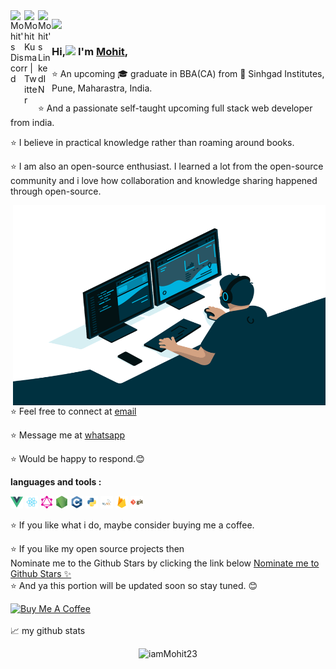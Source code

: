 <a href="https://discord.gg/9kfyVc2dch">
  <img align="left" alt="Mohit's Discord" width="22px" src="https://raw.githubusercontent.com/peterthehan/peterthehan/master/assets/discord.svg" />
</a>
<a href="https://twitter.com/iammohit_23">
  <img align="left" alt="Mohit Kumar  | Twitter" width="22px" src="https://raw.githubusercontent.com/peterthehan/peterthehan/master/assets/twitter.svg" />
</a>
<a href="https://www.linkedin.com/in/iammohit23/">
  <img align="left" alt="Mohit's LinkedIN" width="22px" src="https://raw.githubusercontent.com/peterthehan/peterthehan/master/assets/linkedin.svg" />
</a>

![](https://visitor-badge.glitch.me/badge?page_id=iamMohit23)


 ### Hi,<img src="https://media.giphy.com/media/hvRJCLFzcasrR4ia7z/giphy.gif" width="24px"> I'm [Mohit](https://iammohit.me/),
 
⭐ An upcoming 🎓 graduate in BBA(CA) from 🏫 Sinhgad Institutes, Pune, Maharastra, India.
 
⭐ And a passionate self-taught upcoming full stack web developer from india.

⭐ I believe in practical knowledge rather than roaming around books.

⭐ I am also an open-source enthusiast. I learned a lot from the open-source community and i love how collaboration and knowledge sharing happened through open-source.

  <img align="right" alt="GIF" src="Mohit-Readme\code.gif" width="500" height="320" />
  
⭐ Feel free to connect at [email](mailto:mohitpandey23november@gmail.com)</br>

⭐ Message me at [whatsapp](https://wa.me/917258883148)

⭐ Would be happy to respond.😊

**languages and tools :**

<code><img height="20" src="https://raw.githubusercontent.com/github/explore/80688e429a7d4ef2fca1e82350fe8e3517d3494d/topics/vue/vue.png"></code>
<code><img height="20" src="https://raw.githubusercontent.com/github/explore/80688e429a7d4ef2fca1e82350fe8e3517d3494d/topics/react/react.png"></code>
<code><img height="20" src="https://raw.githubusercontent.com/github/explore/5c058a388828bb5fde0bcafd4bc867b5bb3f26f3/topics/graphql/graphql.png"></code>
<code><img height="20" src="https://raw.githubusercontent.com/github/explore/80688e429a7d4ef2fca1e82350fe8e3517d3494d/topics/nodejs/nodejs.png"></code>
<code><img height="20" src="https://raw.githubusercontent.com/github/explore/80688e429a7d4ef2fca1e82350fe8e3517d3494d/topics/cpp/cpp.png"></code>
<code><img height="20" src="https://raw.githubusercontent.com/github/explore/80688e429a7d4ef2fca1e82350fe8e3517d3494d/topics/python/python.png"></code>
<code><img height="20" src="https://raw.githubusercontent.com/github/explore/80688e429a7d4ef2fca1e82350fe8e3517d3494d/topics/mysql/mysql.png"></code>
<code><img height="20" src="https://raw.githubusercontent.com/github/explore/80688e429a7d4ef2fca1e82350fe8e3517d3494d/topics/firebase/firebase.png"></code>
<code><img height="20" src="https://raw.githubusercontent.com/github/explore/80688e429a7d4ef2fca1e82350fe8e3517d3494d/topics/git/git.png"></code>

⭐ If you like what i do, maybe consider buying me a coffee.

⭐ If you like my open source projects then </br>
    Nominate me to the Github Stars by clicking the link below 
    <a href='https://stars.github.com/nominate/'>Nominate me to Github Stars ✨</a><br>
⭐ And ya this portion will be updated soon so stay tuned.
😊

<a href="https://www.buymeacoffee.com/iammohit" target="_blank"><img src="https://cdn.buymeacoffee.com/buttons/v2/default-red.png" alt="Buy Me A Coffee" width="150" ></a>
<br>
<br>
📈 my github stats

<p align="center"> <img src="https://github-readme-stats.vercel.app/api?username=iamMohit23&show_icons=true&theme=gotham" alt="iamMohit23" />

